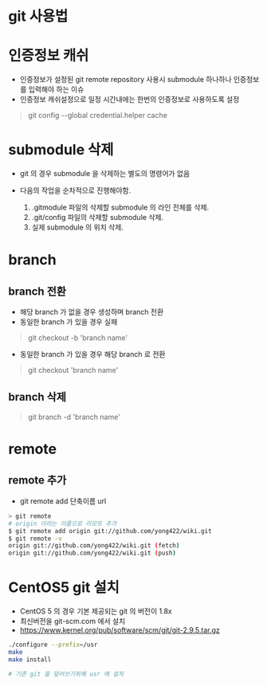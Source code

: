 git 사용법
==========

# 인증정보 캐쉬

- 인증정보가 설정된 git remote repository 사용시 submodule 하나하나 인증정보를 입력해야 하는 이슈   
- 인증정보 캐쉬설정으로 일정 시간내에는 한번의 인증정보로 사용하도록 설정

> git config --global credential.helper cache   

# submodule 삭제

- git 의 경우 submodule 을 삭제하는 별도의 명령어가 없음   
- 다음의 작업을 순차적으로  진행해야함.

  1. .gitmodule 파일의 삭제할 submodule 의 라인 전체를 삭제.
  2. .git/config 파일의 삭제할 submodule 삭제.
  3. 실제 submodule 의 위치 삭제.

# branch

## branch 전환

- 해당 branch 가 없을 경우 생성하며 branch 전환
- 동일한 branch 가 있을 경우 실패

> git checkout -b 'branch name'    

- 동일한 branch 가 있을 경우 해당 branch 로 전환

> git checkout 'branch name'   

## branch 삭제

> git branch -d 'branch name'   



# remote

## remote 추가

- git remote add 단축이름 url
```sh
> git remote
# origin 이라는 이름으로 리모트 추가
$ git remote add origin git://github.com/yong422/wiki.git
$ git remote -v
origin git://github.com/yong422/wiki.git (fetch)
origin git://github.com/yong422/wiki.git (push)

```


# CentOS5 git 설치

- CentOS 5 의 경우 기본 제공되는 git 의 버전이 1.8x
- 최신버전을 git-scm.com 에서 설치
- https://www.kernel.org/pub/software/scm/git/git-2.9.5.tar.gz

```sh
./configure --prefix=/usr
make
make install

# 기존 git 을 덮어쓰기위해 usr 에 설치
```

